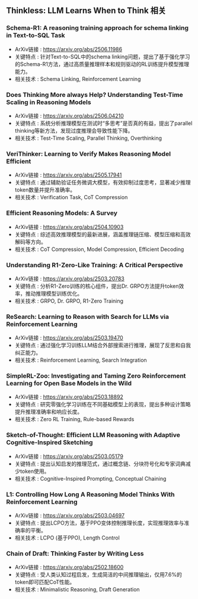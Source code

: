 ## Thinkless: LLM Learns When to Think 相关

### Schema-R1: A reasoning training approach for schema linking in Text-to-SQL Task
- ArXiv链接 : https://arxiv.org/abs/2506.11986
- 关键特点 : 针对Text-to-SQL中的schema linking问题，提出了基于强化学习的Schema-R1方法，通过高质量推理样本和规则驱动的RL训练提升模型推理能力。
- 相关技术 : Schema Linking, Reinforcement Learning

### Does Thinking More always Help? Understanding Test-Time Scaling in Reasoning Models
- ArXiv链接 : https://arxiv.org/abs/2506.04210
- 关键特点 : 系统分析推理模型在测试时“多思考”是否真的有益，提出了parallel thinking等新方法，发现过度推理会导致性能下降。
- 相关技术 : Test-Time Scaling, Parallel Thinking, Overthinking

### VeriThinker: Learning to Verify Makes Reasoning Model Efficient
- ArXiv链接 : https://arxiv.org/abs/2505.17941
- 关键特点 : 通过辅助验证任务微调大模型，有效抑制过度思考，显著减少推理token数量并提升准确率。
- 相关技术 : Verification Task, CoT Compression

### Efficient Reasoning Models: A Survey
- ArXiv链接 : https://arxiv.org/abs/2504.10903
- 关键特点 : 综述高效推理模型的最新进展，涵盖推理链压缩、模型压缩和高效解码等方向。
- 相关技术 : CoT Compression, Model Compression, Efficient Decoding

### Understanding R1-Zero-Like Training: A Critical Perspective
- ArXiv链接 : https://arxiv.org/abs/2503.20783
- 关键特点 : 分析R1-Zero训练的核心组件，提出Dr. GRPO方法提升token效率，推动推理模型训练优化。
- 相关技术 : GRPO, Dr. GRPO, R1-Zero Training

### ReSearch: Learning to Reason with Search for LLMs via Reinforcement Learning
- ArXiv链接 : https://arxiv.org/abs/2503.19470
- 关键特点 : 通过强化学习训练LLM结合外部搜索进行推理，展现了反思和自我纠正能力。
- 相关技术 : Reinforcement Learning, Search Integration

### SimpleRL-Zoo: Investigating and Taming Zero Reinforcement Learning for Open Base Models in the Wild
- ArXiv链接 : https://arxiv.org/abs/2503.18892
- 关键特点 : 研究零强化学习训练在不同基础模型上的表现，提出多种设计策略提升推理准确率和响应长度。
- 相关技术 : Zero RL Training, Rule-based Rewards

### Sketch-of-Thought: Efficient LLM Reasoning with Adaptive Cognitive-Inspired Sketching
- ArXiv链接 : https://arxiv.org/abs/2503.05179
- 关键特点 : 提出认知启发的推理范式，通过概念链、分块符号化和专家词典减少token使用。
- 相关技术 : Cognitive-Inspired Prompting, Conceptual Chaining

### L1: Controlling How Long A Reasoning Model Thinks With Reinforcement Learning
- ArXiv链接 : https://arxiv.org/abs/2503.04697
- 关键特点 : 提出LCPO方法，基于PPO变体控制推理长度，实现推理效率与准确率的平衡。
- 相关技术 : LCPO (基于PPO), Length Control

### Chain of Draft: Thinking Faster by Writing Less
- ArXiv链接 : https://arxiv.org/abs/2502.18600
- 关键特点 : 受人类认知过程启发，生成简洁的中间推理输出，仅用7.6%的token即可匹配CoT性能。
- 相关技术 : Minimalistic Reasoning, Draft Generation
